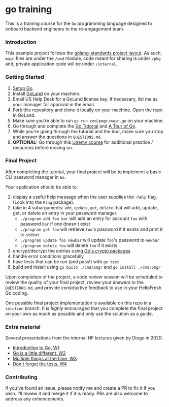 # go training

This is a training course for the `Go` programming language designed to onboard backend engineers to the re-engagement
team.

### Introduction
This example project follows the [golang-standards project layout](https://github.com/golang-standards/project-layout). As such, `main` files are under the `/cmd` module, code meant for sharing is under `/pkg` and, private application code will be under `/internal`.

### Getting Started

1. [Setup Go](https://golang.org/doc/tutorial/getting-started#install).
2. Install [GoLand](https://www.jetbrains.com/go/) on your machine.
3. Email US Help Desk for a GoLand license key. If necessary, list me as your manager for approval in the email.
4. Fork this repository and clone it locally on your machine. Open the repo in GoLand.
5. Make sure you're able to run `go run cmd/pmgr/main.go` on your machine.
5. Go through and complete the [Go Tutorial](https://golang.org/doc/tutorial/getting-started) and [A Tour of Go](https://tour.golang.org/welcome/1).
6. While you're going through the tutorial and the tour, make sure you stop and answer the questions in `QUESTIONS.md`.
7. __OPTIONAL:__ Go through this [Udemy course](https://www.udemy.com/share/101XnUAEMaeFZXTXkJ/) for additional practice / resources before moving on.

### Final Project

After completing the tutorial, your final project will be to implement a basic CLI password manager in `Go`.

Your application should be able to:

1. display a useful help message when the user supplies the `-help` flag. (Look into the `Flag` package). 
2. take in 4 subarguments: `add`, `update`, `get`, `delete` that will add, update, get, or delete an entry in your password manager.
    - `./program add foo bar` will add an entry for account `foo` with password `bar` if one doesn't exist
    - `./program get foo` will retrieve `foo`'s password if it exists and print it to `stdout`
    - `./program update foo newbar` will update `foo`'s password to `newbar`
    - `./program delete foo` will delete `foo` if it exists
3. encrypt/decrypt the entries using [Go's crypto packages](https://www.thepolyglotdeveloper.com/2018/02/encrypt-decrypt-data-golang-application-crypto-packages/)
4. handle error conditions gracefully
5. have tests that can be run (and pass!) with `go test`
6. build and install using `go build ./cmd/pmgr` and `go install ./cmd/pmgr`

Upon completion of the project, a code review session will be scheduled to review the quality of your final project,
review your answers to the `QUESTIONS.md`, and provide constructive feedback to use in your HelloFresh Go coding.

One possible final project implementation is available on this repo in a `solution` branch. It is _highly_ 
encouraged that you complete the final project on your own as much as possible and only use the solution as a guide.

### Extra material
Several presentations from the internal HF lectures given by Diego in 2020:
- [Introduction to Go, W1](https://drive.google.com/file/d/1ZhAhTBWsLB_ElgrRJiS80o6OSJtX-5mM/view)
- [Go is a little different, W2](https://drive.google.com/file/d/1_BdQldvtZ3UAe_pFxgeQ-OylWm1uw-oa/view)
- [Multiple things at the time, W3](https://drive.google.com/file/d/10sjjGZ5kIKLEhT1HN-q4xUrsEOMqLyEC/view)
- [Don't forget the tests, W4](https://drive.google.com/file/d/1uhC3V9tJS2l4Nu3V39DauRStwY8WcmMb/view)

### Contributing

If you've found an issue, please notify me and create a PR to fix it if you wish. I'll review it and merge it if it is ready.
PRs are also welcome to address any enhancements.
